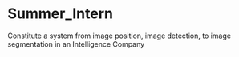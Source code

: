 # Summer_Intern
Constitute a system from image position, image detection, to image segmentation in an Intelligence Company
